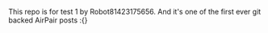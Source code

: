 This repo is for test 1 by Robot81423175656. And it's one of the first ever git backed AirPair posts :{}